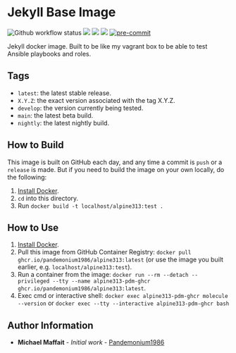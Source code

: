 # Jekyll Base Image

![Github workflow status](https://github.com/Pandemonium1986/docker-alpine313/workflows/docker/badge.svg)
![](https://img.shields.io/github/release/Pandemonium1986/docker-alpine313)
![](https://img.shields.io/github/release-date/Pandemonium1986/docker-alpine313)
![](https://img.shields.io/github/license/Pandemonium1986/docker-alpine313)
[![pre-commit](https://img.shields.io/badge/pre--commit-enabled-brightgreen?logo=pre-commit&logoColor=white)](https://github.com/pre-commit/pre-commit)

Jekyll docker image. Built to be like my vagrant box to be able to test Ansible playbooks and roles.

## Tags

-   `latest`: the latest stable release.
-   `X.Y.Z`: the exact version associated with the tag X.Y.Z.
-   `develop`: the version currently being tested.
-   `main`: the latest beta build.
-   `nightly`: the latest nightly build.

## How to Build

This image is built on GitHub each day, and any time a commit is `push` or a `release` is made. But if you need to build the image on your own locally, do the following:

1.  [Install Docker](https://docs.docker.com/engine/installation/).
2.  `cd` into this directory.
3.  Run `docker build -t localhost/alpine313:test .`

## How to Use

1.  [Install Docker](https://docs.docker.com/engine/installation/).
2.  Pull this image from GitHub Container Registry: `docker pull ghcr.io/pandemonium1986/alpine313:latest` (or use the image you built earlier, e.g. `localhost/alpine313:test`).
3.  Run a container from the image: `docker run --rm --detach --privileged --tty --name alpine313-pdm-ghcr ghcr.io/pandemonium1986/alpine313:latest`.
4. Exec cmd or interactive shell: `docker exec alpine313-pdm-ghcr molecule --version` or `docker exec --tty --interactive alpine313-pdm-ghcr bash`


## Author Information

-   **Michael Maffait** - _Initial work_ - [Pandemonium1986](https://github.com/Pandemonium1986)
